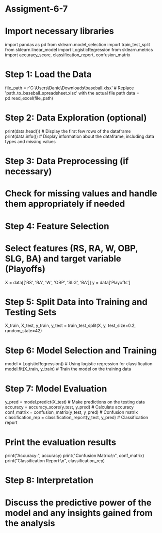 # Assigment-6-7
# Import necessary libraries
import pandas as pd
from sklearn.model_selection import train_test_split
from sklearn.linear_model import LogisticRegression
from sklearn.metrics import accuracy_score, classification_report, confusion_matrix

# Step 1: Load the Data
file_path = r'C:\Users\Danie\Downloads\baseball.xlsx'  # Replace 'path_to_baseball_spreadsheet.xlsx' with the actual file path
data = pd.read_excel(file_path)

# Step 2: Data Exploration (optional)
print(data.head())  # Display the first few rows of the dataframe
print(data.info())  # Display information about the dataframe, including data types and missing values

# Step 3: Data Preprocessing (if necessary)
# Check for missing values and handle them appropriately if needed

# Step 4: Feature Selection
# Select features (RS, RA, W, OBP, SLG, BA) and target variable (Playoffs)
X = data[['RS', 'RA', 'W', 'OBP', 'SLG', 'BA']]
y = data['Playoffs']

# Step 5: Split Data into Training and Testing Sets
X_train, X_test, y_train, y_test = train_test_split(X, y, test_size=0.2, random_state=42)

# Step 6: Model Selection and Training
model = LogisticRegression()  # Using logistic regression for classification
model.fit(X_train, y_train)  # Train the model on the training data

# Step 7: Model Evaluation
y_pred = model.predict(X_test)  # Make predictions on the testing data
accuracy = accuracy_score(y_test, y_pred)  # Calculate accuracy
conf_matrix = confusion_matrix(y_test, y_pred)  # Confusion matrix
classification_rep = classification_report(y_test, y_pred)  # Classification report

# Print the evaluation results
print("Accuracy:", accuracy)
print("Confusion Matrix:\n", conf_matrix)
print("Classification Report:\n", classification_rep)

# Step 8: Interpretation
# Discuss the predictive power of the model and any insights gained from the analysis
